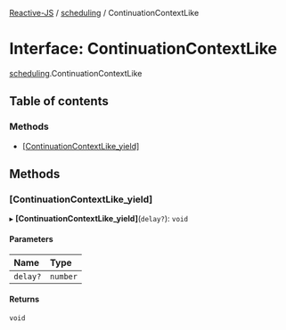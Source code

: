 [Reactive-JS](../README.md) / [scheduling](../modules/scheduling.md) / ContinuationContextLike

# Interface: ContinuationContextLike

[scheduling](../modules/scheduling.md).ContinuationContextLike

## Table of contents

### Methods

- [[ContinuationContextLike\_yield]](scheduling.ContinuationContextLike.md#[continuationcontextlike_yield])

## Methods

### [ContinuationContextLike\_yield]

▸ **[ContinuationContextLike_yield]**(`delay?`): `void`

#### Parameters

| Name | Type |
| :------ | :------ |
| `delay?` | `number` |

#### Returns

`void`
